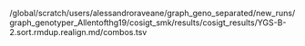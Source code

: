 /global/scratch/users/alessandroraveane/graph_geno_separated/new_runs/graph_genotyper_Allentofthg19/cosigt_smk/results/cosigt_results/YGS-B-2.sort.rmdup.realign.md/combos.tsv